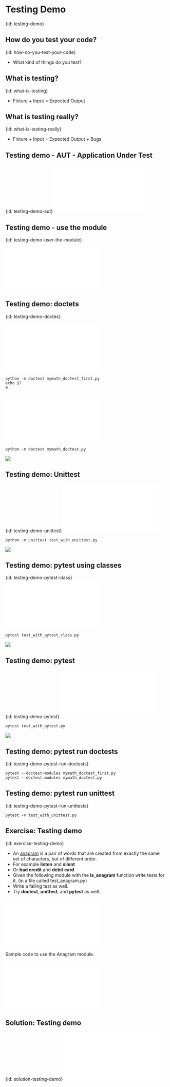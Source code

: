 # Testing Demo
{id: testing-demo}

## How do you test your code?
{id: how-do-you-test-your-code}

* What kind of things do you test?



## What is testing?
{id: what-is-testing}

* Fixture + Input = Expected Output



## What is testing really?
{id: what-is-testing-really}

* Fixture + Input = Expected Output + Bugs



## Testing demo - AUT - Application Under Test
{id: testing-demo-aut}
![](examples/testing-demo/mymath.py)


## Testing demo - use the module
{id: testing-demo-user-the-module}
![](examples/testing-demo/use_mymath.py)


## Testing demo: doctets
{id: testing-demo-doctes}

![](examples/testing-demo/mymath_doctest_first.py)

```
python -m doctest mymath_doctest_first.py
echo $?
0
```

![](examples/testing-demo/mymath_doctest.py)

```
python -m doctest mymath_doctest.py
```
![](examples/testing-demo/mymath_doctest.out)


## Testing demo: Unittest
{id: testing-demo-unittest}
![](examples/testing-demo/test_with_unittest.py)

```
python -m unittest test_with_unittest.py
```
![](examples/testing-demo/test_with_unittest.out)


## Testing demo: pytest using classes
{id: testing-demo-pytest-class}
![](examples/testing-demo/test_with_pytest_class.py)

```
pytest test_with_pytest_class.py
```
![](examples/testing-demo/test_with_pytest_class.out)


## Testing demo: pytest
{id: testing-demo-pytest}
![](examples/testing-demo/test_with_pytest.py)

```
pytest test_with_pytest.py
```
![](examples/testing-demo/test_with_pytest.out)



## Testing demo: pytest run doctests
{id: testing-demo-pytest-run-doctests}

```
pytest --doctest-modules mymath_doctest_first.py
pytest --doctest-modules mymath_doctest.py
```


## Testing demo: pytest run unittest
{id: testing-demo-pytest-run-unittests}

```
pytest -v test_with_unittest.py
```


## Exercise: Testing demo
{id: exercise-testing-demo}

* An [anagram](https://en.wikipedia.org/wiki/Anagram) is a pair of words that are created from exactly the same set of characters, but of different order.
* For example **listen** and **silent**
* Or **bad credit** and **debit card**
* Given the following module with the **is_anagram** function write tests for it. (in a file called test_anagram.py)
* Write a failing test as well.
* Try **doctest**, **unittest**, and **pytest** as well.

![](examples/testing-demo/anagram.py)


Sample code to use the Anagram module.


![](examples/testing-demo/use_anagram.py)


## Solution: Testing demo
{id: solution-testing-demo}
![](examples/testing-demo/test_solution_anagram.py)




